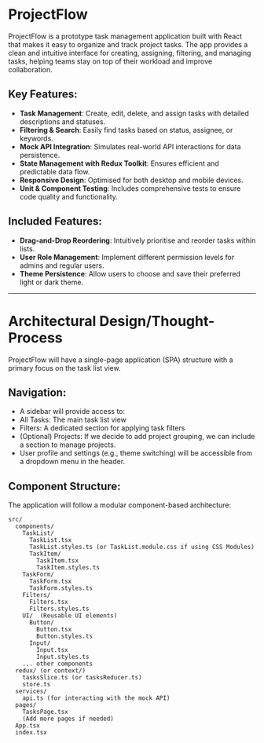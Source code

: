 # ProjectFlow

ProjectFlow is a prototype task management application built with React that makes it easy to organize and track project tasks. The app provides a clean and intuitive interface for creating, assigning, filtering, and managing tasks, helping teams stay on top of their workload and improve collaboration. 

## Key Features:

- **Task Management**: Create, edit, delete, and assign tasks with detailed descriptions and statuses.
- **Filtering & Search**: Easily find tasks based on status, assignee, or keywords.
- **Mock API Integration**: Simulates real-world API interactions for data persistence.
- **State Management with Redux Toolkit**: Ensures efficient and predictable data flow.
- **Responsive Design**: Optimised for both desktop and mobile devices.
- **Unit & Component Testing**:  Includes comprehensive tests to ensure code quality and functionality.

## Included Features:
- **Drag-and-Drop Reordering**: Intuitively prioritise and reorder tasks within lists.
- **User Role Management**:  Implement different permission levels for admins and regular users.
- **Theme Persistence**: Allow users to choose and save their preferred light or dark theme.

---

# Architectural Design/Thought-Process

ProjectFlow will have a single-page application (SPA) structure with a primary focus on the task list view. 


## Navigation:

- A sidebar will provide access to:
- All Tasks: The main task list view
- Filters: A dedicated section for applying task filters
- (Optional) Projects:  If we decide to add project grouping, we can include a section to manage projects.
- User profile and settings (e.g., theme switching) will be accessible from a dropdown menu in the header.

## Component Structure:

The application will follow a modular component-based architecture:

```
src/
  components/
    TaskList/
      TaskList.tsx
      TaskList.styles.ts (or TaskList.module.css if using CSS Modules)
      TaskItem/
        TaskItem.tsx 
        TaskItem.styles.ts
    TaskForm/
      TaskForm.tsx
      TaskForm.styles.ts
    Filters/
      Filters.tsx
      Filters.styles.ts
    UI/  (Reusable UI elements)
      Button/ 
        Button.tsx
        Button.styles.ts
      Input/
        Input.tsx
        Input.styles.ts
    ... other components
  redux/ (or context/)
    tasksSlice.ts (or tasksReducer.ts)
    store.ts
  services/ 
    api.ts (for interacting with the mock API)
  pages/ 
    TasksPage.tsx  
    (Add more pages if needed)
  App.tsx
  index.tsx
```